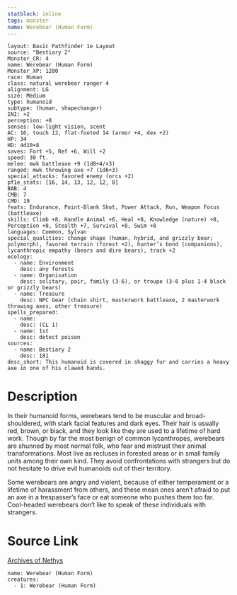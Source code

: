 ```yaml
---
statblock: inline
tags: monster
name: Werebear (Human Form)
---
```

```statblock
layout: Basic Pathfinder 1e Layout
source: "Bestiary 2"
Monster_CR: 4
name: Werebear (Human Form)
Monster_XP: 1200
race: Human
class: natural werebear ranger 4
alignment: LG
size: Medium
type: humanoid
subtype: (human, shapechanger)
INI: +2
perception: +8
senses: low-light vision, scent
AC: 16, touch 12, flat-footed 14 (armor +4, dex +2)
HP: 34
HD: 4d10+8
saves: Fort +5, Ref +6, Will +2
speed: 30 ft.
melee: mwk battleaxe +9 (1d8+4/×3)
ranged: mwk throwing axe +7 (1d6+3)
special_attacks: favored enemy (orcs +2)
pf1e_stats: [16, 14, 13, 12, 12, 8]
BAB: 4
CMB: 7
CMD: 19
feats: Endurance, Point-Blank Shot, Power Attack, Run, Weapon Focus (battleaxe)
skills: Climb +8, Handle Animal +6, Heal +8, Knowledge (nature) +8, Perception +8, Stealth +7, Survival +8, Swim +8
languages: Common, Sylvan
special_qualities: change shape (human, hybrid, and grizzly bear; polymorph), favored terrain (forest +2), hunter’s bond (companions), lycanthropic empathy (bears and dire bears), track +2
ecology:
  - name: Environment
    desc: any forests
  - name: Organisation
    desc: solitary, pair, family (3-6), or troupe (3-6 plus 1-4 black or grizzly bears)
  - name: Treasure
    desc: NPC Gear (chain shirt, masterwork battleaxe, 2 masterwork throwing axes, other treasure)
spells_prepared:
  - name:
    desc: (CL 1)
  - name: 1st
    desc: detect poison
sources:
  - name: Bestiary 2
    desc: 181
desc_short: This humanoid is covered in shaggy fur and carries a heavy axe in one of his clawed hands.
```
# Description
In their humanoid forms, werebears tend to be muscular and broad-shouldered, with stark facial features and dark eyes. Their hair is usually red, brown, or black, and they look like they are used to a lifetime of hard work. Though by far the most benign of common lycanthropes, werebears are shunned by most normal folk, who fear and mistrust their animal transformations. Most live as recluses in forested areas or in small family units among their own kind. They avoid confrontations with strangers but do not hesitate to drive evil humanoids out of their territory.

Some werebears are angry and violent, because of either temperament or a lifetime of harassment from others, and these mean ones aren’t afraid to put an axe in a trespasser’s face or eat someone who pushes them too far. Cool-headed werebears don’t like to speak of these individuals with strangers.
# Source Link
[Archives of Nethys](https://aonprd.com/MonsterDisplay.aspx?ItemName=Werebear%20(Human%20Form))
```encounter-table
name: Werebear (Human Form)
creatures:
  - 1: Werebear (Human Form)
```
